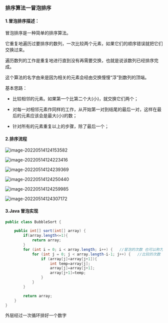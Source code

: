 ### 排序算法一冒泡排序

#### 1.冒泡排序描述：

冒泡排序是一种简单的排序算法。

它重复地遍历过要排序的数列，一次比较两个元素，如果它们的顺序错误就把它们交换过来。

遍历数列的工作是重复地进行直到没有再需要交换，也就是说该数列已经排序完成。

这个算法的名字由来是因为相关的元素会经由交换慢慢“浮”到数列的顶端。 

基本思路：

* 比较相邻的元素。如果第一个比第二个大(小)，就交换它们两个；

* 对每一对相邻元素作同样的工作，从开始第一对到结尾的最后一对，这样在最后的元素应该会是最大(小)的数；

* 针对所有的元素重复以上的步骤，除了最后一个；

#### 2.排序流程

![image-20220514124153582](https://gitee.com/weifeng_xixi/images/raw/master/img/image-20220514124153582.png)

![image-20220514124223416](https://gitee.com/weifeng_xixi/images/raw/master/img/image-20220514124223416.png)

![image-20220514124239369](https://gitee.com/weifeng_xixi/images/raw/master/img/image-20220514124239369.png)

![image-20220514124250440](https://gitee.com/weifeng_xixi/images/raw/master/img/image-20220514124250440.png)

![image-20220514124259985](https://gitee.com/weifeng_xixi/images/raw/master/img/image-20220514124259985.png)

![image-20220514124307172](https://gitee.com/weifeng_xixi/images/raw/master/img/image-20220514124307172.png)

#### 3.Java 冒泡实现

```java
public class BubbleSort {

    public int[] sort(int[] array) {
        if(array.length<=1){
            return array;
        }
        for (int i = 0; i < array.length; i++) {   //冒泡的次数 也可以称为比较次数
            for (int j = 0; j < array.length-i-1; j++) {   //比较的次数
                if (array[j]<array[j+1]){
                    int temp=array[j];
                    array[j]=array[j+1];
                    array[j+1]=temp;
                }
            }
        }

        return array;
    }
}
```

外层经过一次循环排好一个数字